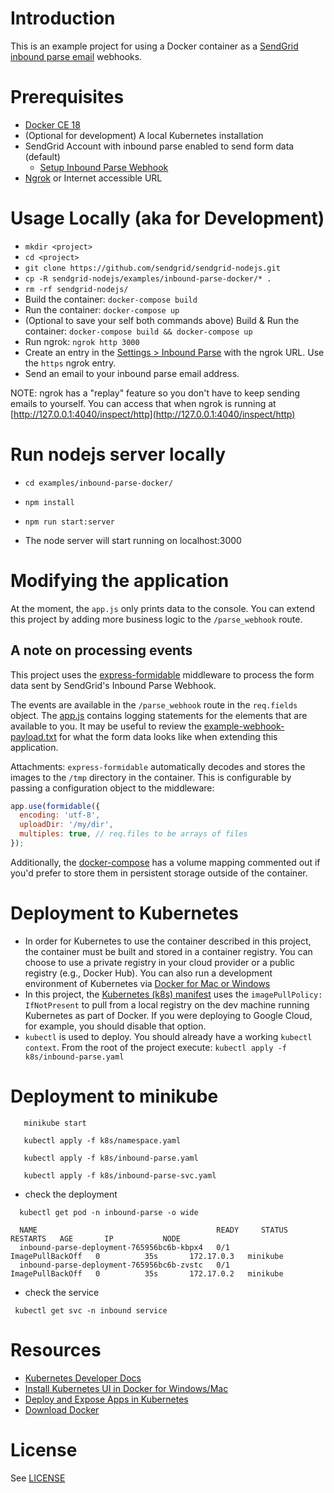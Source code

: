 # Introduction

This is an example project for using a Docker container as a [SendGrid](https://sendgrid.com) [inbound parse email](https://sendgrid.com/docs/for-developers/parsing-email/setting-up-the-inbound-parse-webhook/) webhooks.

# Prerequisites

* [Docker CE 18](https://www.docker.com/get-started)
* (Optional for development) A local Kubernetes installation
* SendGrid Account with inbound parse enabled to send form data (default)
    * [Setup Inbound Parse Webhook](https://sendgrid.com/docs/for-developers/parsing-email/setting-up-the-inbound-parse-webhook/)
* [Ngrok](https://ngrok.com/) or Internet accessible URL

# Usage Locally (aka for Development)

* `mkdir <project>`
* `cd <project>`
* `git clone https://github.com/sendgrid/sendgrid-nodejs.git`
* `cp -R sendgrid-nodejs/examples/inbound-parse-docker/* .`
* `rm -rf sendgrid-nodejs/`
* Build the container: `docker-compose build`
* Run the container: `docker-compose up`
* (Optional to save your self both commands above) Build & Run the container: `docker-compose build && docker-compose up`
* Run ngrok: `ngrok http 3000`
* Create an entry in the [Settings > Inbound Parse](https://app.sendgrid.com/settings/parse) with the ngrok URL.  Use the `https` ngrok entry.
* Send an email to your inbound parse email address.

NOTE: ngrok has a "replay" feature so you don't have to keep sending emails to yourself.  You can access that when ngrok is running at [http://127.0.0.1:4040/inspect/http](http://127.0.0.1:4040/inspect/http)

# Run nodejs server locally

* `cd examples/inbound-parse-docker/`
* `npm install`
* `npm run start:server`

* The node server will start running on localhost:3000

# Modifying the application

At the moment, the `app.js` only prints data to the console.  You can extend this project by adding more business logic to the `/parse_webhook` route.

## A note on processing events
 
This project uses the [express-formidable](https://github.com/utatti/express-formidable) middleware to process the form data sent by SendGrid's Inbound Parse Webhook.  

The events are available in the `/parse_webhook` route in the `req.fields` object.  The [app.js](app.js) contains logging statements for the elements that are available to you.  It may be useful to review the [example-webhook-payload.txt](example-webhook-payload.txt) for what the form data looks like when extending this application.

Attachments: `express-formidable` automatically decodes and stores the images to the `/tmp` directory in the container.  This is configurable by passing a configuration object to the middleware:

```js
app.use(formidable({
  encoding: 'utf-8',
  uploadDir: '/my/dir',
  multiples: true, // req.files to be arrays of files
});
```

Additionally, the [docker-compose](docker-compose.yml) has a volume mapping commented out if you'd prefer to store them in persistent storage outside of the container.

# Deployment to Kubernetes

* In order for Kubernetes to use the container described in this project, the container must be built and stored in a container registry.  You can choose to use a private registry in your cloud provider or a public registry (e.g., Docker Hub).  You can also run a development environment of Kubernetes via [Docker for Mac or Windows](https://www.docker.com/get-started)
* In this project, the [Kubernetes (k8s) manifest](k8s/inbound-parse.yml) uses the `imagePullPolicy: IfNotPresent` to pull from a local registry on the dev machine running Kubernetes as part of Docker.  If you were deploying to Google Cloud, for example, you should disable that option.
* `kubectl` is used to deploy.  You should already have a working `kubectl context`.  From the root of the project execute: `kubectl apply -f k8s/inbound-parse.yaml`

# Deployment to minikube

```
   minikube start

   kubectl apply -f k8s/namespace.yaml

   kubectl apply -f k8s/inbound-parse.yaml

   kubectl apply -f k8s/inbound-parse-svc.yaml

```

  * check the deployment

```
  kubectl get pod -n inbound-parse -o wide

  NAME                                        READY     STATUS             RESTARTS   AGE       IP           NODE
  inbound-parse-deployment-765956bc6b-kbpx4   0/1       ImagePullBackOff   0          35s       172.17.0.3   minikube
  inbound-parse-deployment-765956bc6b-zvstc   0/1       ImagePullBackOff   0          35s       172.17.0.2   minikube

```  
* check the service
 
 ```
  kubectl get svc -n inbound service

```  

# Resources

* [Kubernetes Developer Docs](https://kubernetes.io/docs/user-journeys/users/application-developer/foundational/)
* [Install Kubernetes UI in Docker for Windows/Mac](https://www.ntweekly.com/2018/05/25/deploy-kubernetes-web-ui-dashboard-docker-windows/)
* [Deploy and Expose Apps in Kubernetes](https://www.ntweekly.com/2018/06/10/deploy-expose-applications-kubernetes-docker-windows/)
* [Download Docker](https://www.docker.com/get-started)


# License

See [LICENSE](LICENSE)

